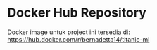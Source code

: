 # Docker Hub Repository

Docker image untuk project ini tersedia di: https://hub.docker.com/r/bernadetta14/titanic-ml
